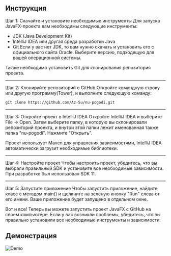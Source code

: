 ## Инструкция

Шаг 1: Скачайте и установите необходимые инструменты
Для запуска JavaFX-проекта вам необходимы следующие инструменты:

- JDK (Java Development Kit)
- IntelliJ IDEA или другая среда разработки Java
- Git
Если у вас нет JDK, то вам нужно скачать и установить его с официального сайта Oracle. Выберите версию, подходящую для вашей операционной системы.

Также необходимо установить Git для клонирования репозитория проекта.

---

Шаг 2: Клонируйте репозиторий с GitHub
Откройте командную строку или другую программу(Tower), и выполните следующую команду:

    git clone https://github.com/Az-Su/nu-pogodi.git
 
---
 
Шаг 3: Откройте проект в IntelliJ IDEA
Откройте IntelliJ IDEA и выберите File -> Open. Затем выберите папку, в которую вы склонировали репозиторий проекта, и внутри этой папки лежит именованная также папка "nu-pogodi". Нажмите "Открыть".

Проект использует Maven для управления зависимостями, IntelliJ IDEA автоматически загрузит необходимые библиотеки.

---

Шаг 4: Настройте проект
Чтобы настроить проект, убедитесь, что вы выбрали правильный SDK и установите все необходимые зависимости. При разработке был использован SDK 11. 

---

Шаг 5: Запустите приложение
Чтобы запустить приложение, найдите класс с методом main() и щелкните на зеленую кнопку "Run" слева от его имени. Ваше приложение будет запущено в отдельном окне.

Вот и все! Теперь вы можете запустить проект JavaFX с GitHub на своем компьютере. Если у вас возникли проблемы, убедитесь, что вы правильно установили все необходимые инструменты и зависимости.

## Демонстрация

![Demo](demo.gif)

